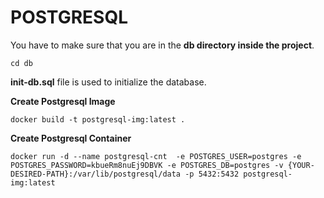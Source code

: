 
# POSTGRESQL

You have to make sure that you are in the **db directory inside the project**.

`cd db`

**init-db.sql** file is used to initialize the database.


**Create Postgresql Image**

`docker build -t postgresql-img:latest .`

**Create Postgresql Container**

`docker run -d --name postgresql-cnt  -e POSTGRES_USER=postgres -e POSTGRES_PASSWORD=kbueRm8nuEj9DBVK -e POSTGRES_DB=postgres -v {YOUR-DESIRED-PATH}:/var/lib/postgresql/data -p 5432:5432 postgresql-img:latest`

